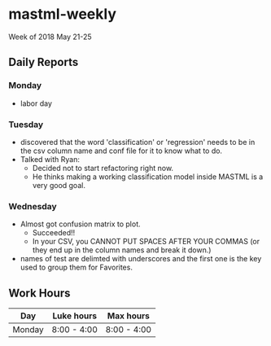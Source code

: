 # mastml-weekly

Week of 2018 May 21-25

## Daily Reports

### Monday
- labor day
 
### Tuesday

- discovered that the word 'classification' or 'regression' needs to be in the csv column name and conf file for it to know what to do.
- Talked with Ryan:
  - Decided not to start refactoring right now.
  - He thinks making a working classification model inside MASTML is a very good goal.

### Wednesday
- Almost got confusion matrix to plot.
  - Succeeded!!
  - In your CSV, you CANNOT PUT SPACES AFTER YOUR COMMAS (or they end up in the column names and break it down.)
- names of test are delimted with underscores and the first one is the key used to group them for Favorites.

## Work Hours

Day | Luke hours | Max hours
--- | --- | ---
Monday | 8:00 - 4:00 | 8:00 - 4:00
